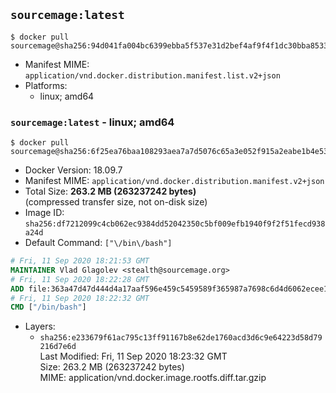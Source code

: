 ## `sourcemage:latest`

```console
$ docker pull sourcemage@sha256:94d041fa004bc6399ebba5f537e31d2bef4af9f4f1dc30bba853348cec244784
```

-	Manifest MIME: `application/vnd.docker.distribution.manifest.list.v2+json`
-	Platforms:
	-	linux; amd64

### `sourcemage:latest` - linux; amd64

```console
$ docker pull sourcemage@sha256:6f25ea76baa108293aea7a7d5076c65a3e052f915a2eabe1b4e538acf40c3324
```

-	Docker Version: 18.09.7
-	Manifest MIME: `application/vnd.docker.distribution.manifest.v2+json`
-	Total Size: **263.2 MB (263237242 bytes)**  
	(compressed transfer size, not on-disk size)
-	Image ID: `sha256:df7212099c4cb062ec9384dd52042350c5bf009efb1940f9f2f51fecd938a24d`
-	Default Command: `["\/bin\/bash"]`

```dockerfile
# Fri, 11 Sep 2020 18:21:53 GMT
MAINTAINER Vlad Glagolev <stealth@sourcemage.org>
# Fri, 11 Sep 2020 18:22:28 GMT
ADD file:363a47d47d444d4a17aaf596e459c5459589f365987a7698c6d4d6062ecee13c in / 
# Fri, 11 Sep 2020 18:22:32 GMT
CMD ["/bin/bash"]
```

-	Layers:
	-	`sha256:e233679f61ac795c13ff91167b8e62de1760acd3d6c9e64223d58d79216d7e6d`  
		Last Modified: Fri, 11 Sep 2020 18:23:32 GMT  
		Size: 263.2 MB (263237242 bytes)  
		MIME: application/vnd.docker.image.rootfs.diff.tar.gzip

